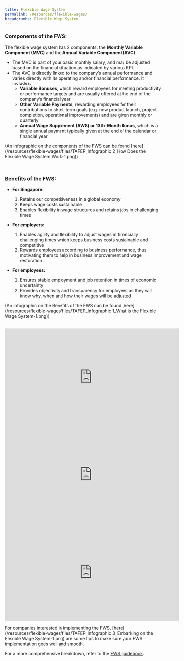 ```yaml
---
title: Flexible Wage System
permalink: /Resources/flexible-wages/
breadcrumbs: Flexible Wage System
---
```


### Components of the FWS:
The flexible wage system has 2 components: the **Monthly Variable Component (MVC)** and the **Annual Variable Component (AVC)**.

- The MVC is part of your basic monthly salary, and may be adjusted based on the financial situation as indicated by various KPI.
- The AVC is directly linked to the company’s annual performance and varies directly with its operating and/or financial performance. It includes:
  - **Variable Bonuses**, which reward employees for meeting productivity or performance targets and are usually offered at the end of the company’s financial year
  - **Other Variable Payments**, rewarding employees for their contributions to short-term goals (e.g. new product launch, project completion, operational improvements) and are given monthly or quarterly
  - **Annual Wage Supplement (AWS) or 13th-Month Bonus**, which is a single annual payment typically given at the end of the calendar or financial year

(An infographic on the components of the FWS can be found [here](/resources/flexible-wages/files/TAFEP_Infographic 2_How Does the Flexible Wage System Work-1.png))

<br>

### Benefits of the FWS:
- **For Singapore:**
  1. Retains our competitiveness in a global economy
  2. Keeps wage costs sustainable
  3. Enables flexibility in wage structures and retains jobs in challenging times

- **For employers:**
  1. Enables agility and flexibility to adjust wages in financially challenging times which keeps business costs sustainable and competitive
  2. Rewards employees according to business performance, thus motivating them to help in business improvement and wage restoration

- **For employees:**
  1. Ensures stable employment and job retention in times of economic uncertainty
  2. Provides objectivity and transparency for employees as they will know why, when and how their wages will be adjusted

(An infographic on the Benefits of the FWS can be found [here](/resources/flexible-wages/files/TAFEP_Infographic 1_What is the Flexible Wage System-1.png))

<br>

<iframe src="https://www.facebook.com/plugins/video.php?height=314&href=https%3A%2F%2Fwww.facebook.com%2Fsgministryofmanpower%2Fvideos%2F262894662401701%2F&show_text=false&width=560&t=0" width="560" height="314" style="border:none;overflow:hidden" scrolling="no" frameborder="0" allowfullscreen="true" allow="autoplay; clipboard-write; encrypted-media; picture-in-picture; web-share" allowFullScreen="true"></iframe>

<iframe src="https://www.facebook.com/plugins/video.php?height=314&href=https%3A%2F%2Fwww.facebook.com%2Fsgministryofmanpower%2Fvideos%2F4106345519470552%2F&show_text=false&width=560&t=0" width="560" height="314" style="border:none;overflow:hidden" scrolling="no" frameborder="0" allowfullscreen="true" allow="autoplay; clipboard-write; encrypted-media; picture-in-picture; web-share" allowFullScreen="true"></iframe>

<iframe src="https://www.facebook.com/plugins/video.php?height=314&href=https%3A%2F%2Fwww.facebook.com%2Fsgministryofmanpower%2Fvideos%2F311632267510368%2F&show_text=false&width=560&t=0" width="560" height="314" style="border:none;overflow:hidden" scrolling="no" frameborder="0" allowfullscreen="true" allow="autoplay; clipboard-write; encrypted-media; picture-in-picture; web-share" allowFullScreen="true"></iframe>

For companies interested in implementing the FWS, [here](/resources/flexible-wages/files/TAFEP_Infographic 3_Embarking on the Flexible Wage System-1.png) are some tips to make sure your FWS implementation goes well and smooth.

For a more comprehensive breakdown, refer to the [FWS guidebook](/resources/flexible-wages/files/1029-fws-online-guidebook.pdf).
